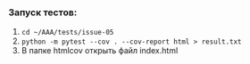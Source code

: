 ### Запуск тестов:

1. ```cd ~/AAA/tests/issue-05```
2. ```python -m pytest --cov . --cov-report html > result.txt```
3. В папке htmlcov открыть файл index.html
